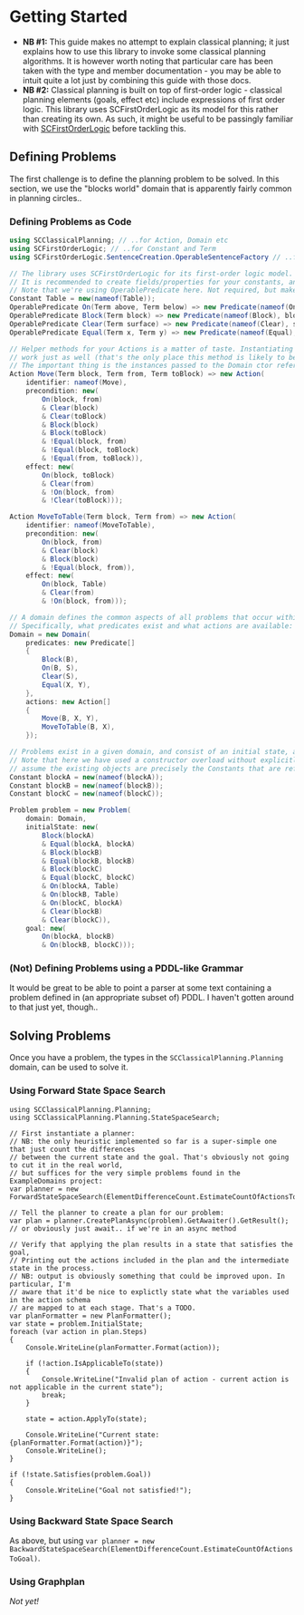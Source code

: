 # Getting Started

* **NB #1:** This guide makes no attempt to explain classical planning; it just explains how to use this library to invoke some classical planning algorithms.
It is however worth noting that particular care has been taken with the type and member documentation - you may be able to intuit quite a lot just by combining this guide with those docs.
* **NB #2:** Classical planning is built on top of first-order logic - classical planning elements (goals, effect etc) include expressions of first order logic.
This library uses SCFirstOrderLogic as its model for this rather than creating its own.
As such, it might be useful to be passingly familiar with [SCFirstOrderLogic](https://github.com/sdcondon/SCFirstOrderLogic) before tackling this.

## Defining Problems

The first challenge is to define the planning problem to be solved. In this section, we use the "blocks world" domain that is apparently fairly common in planning circles..

### Defining Problems as Code

```csharp
using SCClassicalPlanning; // ..for Action, Domain etc
using SCFirstOrderLogic; // ..for Constant and Term
using SCFirstOrderLogic.SentenceCreation.OperableSentenceFactory // ..for OperablePredicate

// The library uses SCFirstOrderLogic for its first-order logic model.
// It is recommended to create fields/properties for your constants, and helper methods for your predicates.
// Note that we're using OperablePredicate here. Not required, but makes everything nice and succinct via those operators.
Constant Table = new(nameof(Table));
OperablePredicate On(Term above, Term below) => new Predicate(nameof(On), above, below);
OperablePredicate Block(Term block) => new Predicate(nameof(Block), block);
OperablePredicate Clear(Term surface) => new Predicate(nameof(Clear), surface);
OperablePredicate Equal(Term x, Term y) => new Predicate(nameof(Equal), x, y);

// Helper methods for your Actions is a matter of taste. Instantiating them directly in the domain object ctor (see below) would
// work just as well (that's the only place this method is likely to be called). I find its nice and readable this way, though.
// The important thing is the instances passed to the Domain ctor refer to variables and constants as appropriate.
Action Move(Term block, Term from, Term toBlock) => new Action(
    identifier: nameof(Move),
    precondition: new(
        On(block, from)
        & Clear(block)
        & Clear(toBlock)
        & Block(block)
        & Block(toBlock)
        & !Equal(block, from)
        & !Equal(block, toBlock)
        & !Equal(from, toBlock)),
    effect: new(
        On(block, toBlock)
        & Clear(from)
        & !On(block, from)
        & !Clear(toBlock)));

Action MoveToTable(Term block, Term from) => new Action(
    identifier: nameof(MoveToTable),
    precondition: new(
        On(block, from)
        & Clear(block)
        & Block(block)
        & !Equal(block, from)),
    effect: new(
        On(block, Table)
        & Clear(from)
        & !On(block, from)));

// A domain defines the common aspects of all problems that occur within it.
// Specifically, what predicates exist and what actions are available:
Domain = new Domain(
    predicates: new Predicate[]
    {
        Block(B),
        On(B, S),
        Clear(S),
        Equal(X, Y),
    },
    actions: new Action[]
    {
        Move(B, X, Y),
        MoveToTable(B, X),
    });

// Problems exist in a given domain, and consist of an initial state, an end goal, and a collection of objects that exist.
// Note that here we have used a constructor overload without explicitly specifying what objects exist. This overload will
// assume the existing objects are precisely the Constants that are referred to by the initial state and goal.
Constant blockA = new(nameof(blockA));
Constant blockB = new(nameof(blockB));
Constant blockC = new(nameof(blockC));

Problem problem = new Problem(
    domain: Domain,
    initialState: new(
        Block(blockA)
        & Equal(blockA, blockA)
        & Block(blockB)
        & Equal(blockB, blockB)
        & Block(blockC)
        & Equal(blockC, blockC)
        & On(blockA, Table)
        & On(blockB, Table)
        & On(blockC, blockA)
        & Clear(blockB)
        & Clear(blockC)),
    goal: new(
        On(blockA, blockB)
        & On(blockB, blockC)));
```

### (Not) Defining Problems using a PDDL-like Grammar

It would be great to be able to point a parser at some text containing a problem defined in (an appropriate subset of) PDDL.
I haven't gotten around to that just yet, though..

## Solving Problems

Once you have a problem, the types in the `SCClassicalPlanning.Planning` domain, can be used to solve it.

### Using Forward State Space Search

```
using SCClassicalPlanning.Planning;
using SCClassicalPlanning.Planning.StateSpaceSearch;

// First instantiate a planner:
// NB: the only heuristic implemented so far is a super-simple one that just count the differences
// between the current state and the goal. That's obviously not going to cut it in the real world,
// but suffices for the very simple problems found in the ExampleDomains project:
var planner = new ForwardStateSpaceSearch(ElementDifferenceCount.EstimateCountOfActionsToGoal);

// Tell the planner to create a plan for our problem:
var plan = planner.CreatePlanAsync(problem).GetAwaiter().GetResult(); // or obviously just await.. if we're in an async method

// Verify that applying the plan results in a state that satisfies the goal,
// Printing out the actions included in the plan and the intermediate state in the process.
// NB: output is obviously something that could be improved upon. In particular, I'm
// aware that it'd be nice to explictly state what the variables used in the action schema
// are mapped to at each stage. That's a TODO.
var planFormatter = new PlanFormatter();
var state = problem.InitialState;
foreach (var action in plan.Steps)
{
    Console.WriteLine(planFormatter.Format(action));

    if (!action.IsApplicableTo(state))
    {
        Console.WriteLine("Invalid plan of action - current action is not applicable in the current state");
        break;
    }

    state = action.ApplyTo(state);

    Console.WriteLine("Current state: {planFormatter.Format(action)}");
    Console.WriteLine();
}

if (!state.Satisfies(problem.Goal))
{
    Console.WriteLine("Goal not satisfied!");
}
```

### Using Backward State Space Search

As above, but using `var planner = new BackwardStateSpaceSearch(ElementDifferenceCount.EstimateCountOfActionsToGoal)`.

### Using Graphplan

*Not yet!*